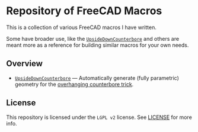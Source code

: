 Repository of FreeCAD Macros
============================
This is a collection of various FreeCAD macros I have written.

Some have broader use, like the
[`UpsideDownCounterbore`](./UpsideDownCounterbore/) and others are meant more
as a reference for building similar macros for your own needs.

## Overview
- [`UpsideDownCounterbore`](./UpsideDownCounterbore/) — Automatically generate
  (fully parametric) geometry for the [overhanging counterbore trick][Df3DP-R3.5].

[Df3DP-R3.5]: https://blog.rahix.de/design-for-3d-printing/#the-overhanging-counterbore-trick

## License
This repository is licensed under the `LGPL v2` license.  See
[LICENSE](./LICENSE) for more info.
